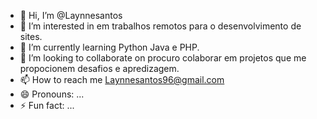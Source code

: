- 👋 Hi, I’m @Laynnesantos
- 👀 I’m interested in em trabalhos remotos para o desenvolvimento de sites.
- 🌱 I’m currently learning Python Java e PHP.
- 💞️ I’m looking to collaborate on procuro colaborar em projetos que me propocionem desafios e apredizagem. 
- 📫 How to reach me Laynnesantos96@gmail.com
- 😄 Pronouns: ...
- ⚡ Fun fact: ...

<!---
Laynnesantos/Laynnesantos is a ✨ special ✨ repository because its `README.md` (this file) appears on your GitHub profile.
You can click the Preview link to take a look at your changes.
--->

